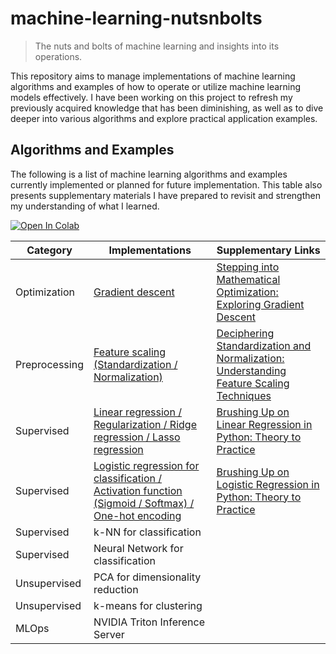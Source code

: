 # machine-learning-nutsnbolts

> The nuts and bolts of machine learning and insights into its operations.

This repository aims to manage implementations of machine learning algorithms and examples of how to operate or utilize machine learning models effectively.
I have been working on this project to refresh my previously acquired knowledge that has been diminishing, as well as to dive deeper into various algorithms and explore practical application examples.

## Algorithms and Examples

The following is a list of machine learning algorithms and examples currently implemented or planned for future implementation.
This table also presents supplementary materials I have prepared to revisit and strengthen my understanding of what I learned.

[![Open In Colab](https://colab.research.google.com/assets/colab-badge.svg)](https://colab.research.google.com/github/esakik/machine-learning-nutsnbolts)

| Category      | Implementations                                                                                                                                          | Supplementary Links                                                                                                                                                                                          |
|---------------|----------------------------------------------------------------------------------------------------------------------------------------------------------|--------------------------------------------------------------------------------------------------------------------------------------------------------------------------------------------------------------|
| Optimization  | [Gradient descent](./algorithms/optimization/gradient_descent.ipynb)                                                                                     | [Stepping into Mathematical Optimization: Exploring Gradient Descent](https://dev.to/esakik/exploring-gradient-descent-after-implementing-linear-regression-from-scratch-i4e)                                |
| Preprocessing | [Feature scaling (Standardization / Normalization)](./algorithms/preprocessing/feature_scaling.ipynb)                                                    | [Deciphering Standardization and Normalization: Understanding Feature Scaling Techniques](https://dev.to/esakik/deciphering-standardization-and-normalization-understanding-feature-scaling-techniques-1cf5) |
| Supervised    | [Linear regression / Regularization / Ridge regression / Lasso regression](./algorithms/supervised/linear_regression.ipynb)                              | [Brushing Up on Linear Regression in Python: Theory to Practice](https://dev.to/esakik/re-learn-linear-regression-in-python-from-theory-to-practice-277m)                                                    |
| Supervised    | [Logistic regression for classification / Activation function (Sigmoid / Softmax) / One-hot encoding](./algorithms/supervised/logistic_regression.ipynb) | [Brushing Up on Logistic Regression in Python: Theory to Practice](https://dev.to/esakik/brushing-up-on-logistic-regression-in-python-theory-to-practice-5ef4)                                               |
| Supervised    | k-NN for classification                                                                                                                                  |                                                                                                                                                                                                              |
| Supervised    | Neural Network for classification                                                                                                                        |                                                                                                                                                                                                              |
| Unsupervised  | PCA for dimensionality reduction                                                                                                                         |                                                                                                                                                                                                              |
| Unsupervised  | k-means for clustering                                                                                                                                   |                                                                                                                                                                                                              |
| MLOps         | NVIDIA Triton Inference Server                                                                                                                           |                                                                                                                                                                                                              |
